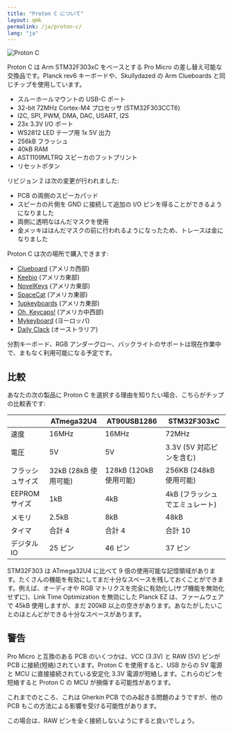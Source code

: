 ```yaml
---
title: "Proton C について"
layout: qmk
permalink: /ja/proton-c/
lang: "ja"
---
```


<img src="https://i.imgur.com/GdsN1Rd.jpg" alt="Proton C" />

Proton C は Arm STM32F303xC をベースとする Pro Micro の差し替え可能な交換品です。Planck rev6 キーボードや、Skullydazed の Arm Clueboards と同じチップを使用しています。

* スルーホールマウントの USB-C ポート
* 32-bit 72MHz Cortex-M4 プロセッサ (STM32F303CCT6)
* I2C, SPI, PWM, DMA, DAC, USART, I2S
* 23x 3.3V I/O ポート
* WS2812 LED テープ用 1x 5V 出力
* 256kB フラッシュ
* 40kB RAM
* AST1109MLTRQ スピーカのフットプリント
* リセットボタン

リビジョン 2 は次の変更が行われました:

* PCB の両側のスピーカパッド
* スピーカの片側を GND に接続して追加の I/O ピンを得ることができるようになりました
* 両側に透明なはんだマスクを使用
* 金メッキははんだマスクの前に行われるようになったため、トレースは金になりました

Proton C は次の場所で購入できます:

* [Clueboard](https://clueboard.co/parts/qmk-proton-c) (アメリカ西部)
* [Keebio](https://keeb.io/products/qmk-proton-c) (アメリカ東部)
* [NovelKeys](https://novelkeys.xyz/products/qmk-proton-c) (アメリカ東部)
* [SpaceCat](https://spacecat.design/products/proton-c-by-qmk) (アメリカ東部)
* [1upkeyboards](https://www.1upkeyboards.com/shop/controllers/qmk-proton-c/) (アメリカ東部)
* [Oh, Keycaps!](https://ohkeycaps.com/products/proton-c) (アメリカ中西部)
* [Mykeyboard](https://mykeyboard.eu/catalogue/qmk-proton-c-rev-2_1246/) (ヨーロッパ)
* [Daily Clack](https://dailyclack.com/products/qmk-proton-c) (オーストラリア)

分割キーボード、RGB アンダーグロー、バックライトのサポートは現在作業中で、まもなく利用可能になる予定です。

## 比較

あなたの次の製品に Proton C を選択する理由を知りたい場合、こちらがチップの比較表です:

&nbsp;    |ATmega32U4      |AT90USB1286       |STM32F303xC       |
----------|----------------|------------------|------------------|
速度        |16MHz           |16MHz             |72MHz             |
電圧        |5V              |5V                |3.3V (5V 対応ピンを含む) |
フラッシュサイズ  |32kB (28kB 使用可能)|128kB (120kB 使用可能)|256KB (248kB 使用可能)|
EEPROM サイズ|1kB             |4kB               |4kB (フラッシュでエミュレート)|
メモリ       |2.5kB           |8kB               |48kB              |
タイマ       |合計 4            |合計 4              |合計 10             |
デジタル IO   |25 ピン           |46 ピン             |37 ピン             |

STM32F303 は ATmega32U4 に比べて 9 倍の使用可能な記憶領域があります。たくさんの機能を有効にしてまだ十分なスペースを残しておくことができます。例えば、オーディオや RGB マトリクスを完全に有効化し(サブ機能を無効化せずに)、Link Time Optimization を無効にした Planck EZ は、ファームウェアで 45kB 使用しますが、まだ 200kB 以上の空きがあります。あなたがしたいことのほとんどができる十分なスペースがあります。


## 警告

Pro Micro と互換のある PCB のいくつかは、VCC (3.3V) と RAW (5V) ピンが PCB に接続(短絡)されています。Proton C を使用すると、USB からの 5V 電源と MCU に直接接続されている安定化 3.3V 電源が短絡します。これらのピンを短絡すると Proton C の MCU が損傷する可能性があります。

これまでのところ、これは Gherkin PCB でのみ起きる問題のようですが、他の PCB もこの方法による影響を受ける可能性があります。

この場合は、RAW ピンを全く接続しないようにすると良いでしょう。
